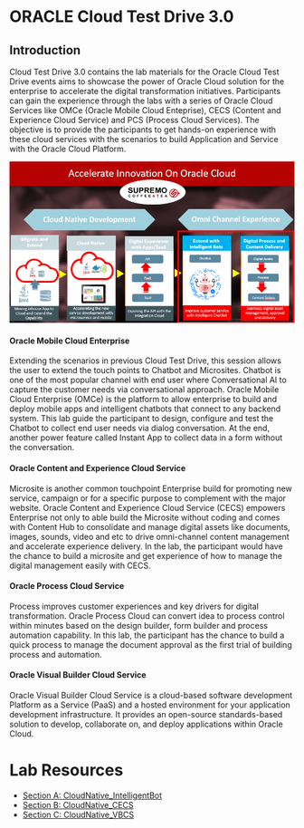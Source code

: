 

# ORACLE Cloud Test Drive 3.0

## Introduction

Cloud Test Drive 3.0 contains the lab materials for the Oracle Cloud Test Drive events aims to showcase the power of Oracle Cloud solution for the enterprise to accelerate the digital transformation initiatives. Participants can gain the experience through the labs with a series of Oracle Cloud Services like OMCe (Oracle Mobile Cloud Enteprise), CECS (Content and Experience Cloud Service) and PCS (Process Cloud Services). The objective is to provide the participants to get hands-on experience with these cloud services with the scenarios to build Application and Service with the Oracle Cloud Platform.

![Cloud Test Drive 3.0](/images/wiki-ctd-3.0-intro1.PNG)

#### Oracle Mobile Cloud Enterprise
Extending the scenarios in previous Cloud Test Drive, this session allows the user to extend the touch points to Chatbot and Microsites. Chatbot is one of the most popular channel with end user where Conversational AI to capture the customer needs via conversational approach. 
Oracle Mobile Cloud Enterprise (OMCe) is the platform to allow enterprise to build and deploy mobile apps and intelligent chatbots that connect to any backend system. This lab guide the participant to design, configure and test the Chatbot to collect end user needs via dialog conversation. At the end, another power feature called Instant App to collect data in a form without the conversation. 

#### Oracle Content and Experience Cloud Service
Microsite is another common touchpoint Enterprise build for promoting new service, campaign or for a specific purpose to complement with the major website. Oracle Content and Experience Cloud Service (CECS) empowers Enterprise not only to able build the Microsite without coding and comes with Content Hub to consolidate and manage digital assets like documents, images, sounds, video and etc to drive omni-channel content management and accelerate experience delivery. In the lab, the participant would have the chance to build a microsite and get experience of how to manage the digital management easily with CECS.  

#### Oracle Process Cloud Service
Process improves customer experiences and key drivers for digital transformation. Oracle Process Cloud can convert idea to process control within minutes based on the design builder, form builder and process automation capability.  In this lab, the participant has the chance to build a quick process to manage the document approval as the first trial of building process and automation. 

#### Oracle Visual Builder Cloud Service
Oracle Visual Builder Cloud Service is a cloud-based software development Platform as a Service (PaaS) and a hosted environment for your application development infrastructure. It provides an open-source standards-based solution to develop, collaborate on, and deploy applications within Oracle Cloud.

# Lab Resources

- [Section A: CloudNative_IntelligentBot](README-IBCS.md)
- [Section B: CloudNative_CECS](README-CECS.md)
- [Section C: CloudNative_VBCS](https://docs.oracle.com/en/cloud/paas/app-builder-cloud/tutorials.html)
